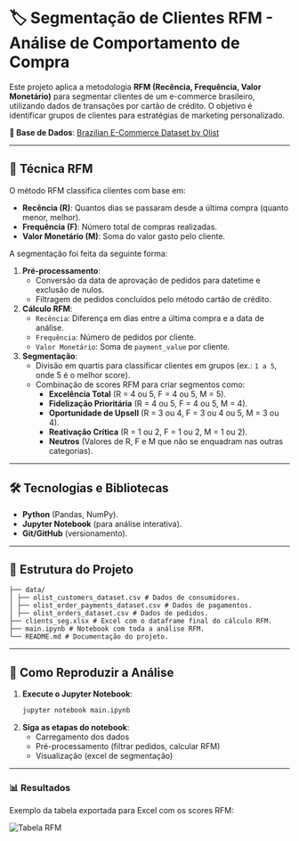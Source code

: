 # 🏷️ Segmentação de Clientes RFM - Análise de Comportamento de Compra  

Este projeto aplica a metodologia **RFM (Recência, Frequência, Valor Monetário)** para segmentar clientes de um e-commerce brasileiro, utilizando dados de transações por cartão de crédito. O objetivo é identificar grupos de clientes para estratégias de marketing personalizado.  

**🔗 Base de Dados**: [Brazilian E-Commerce Dataset by Olist](https://www.kaggle.com/datasets/olistbr/brazilian-ecommerce)  

---

## 📌 **Técnica RFM**  
O método RFM classifica clientes com base em:  
- **Recência (R)**: Quantos dias se passaram desde a última compra (quanto menor, melhor).  
- **Frequência (F)**: Número total de compras realizadas.  
- **Valor Monetário (M)**: Soma do valor gasto pelo cliente.  

A segmentação foi feita da seguinte forma:  
1. **Pré-processamento**:  
   - Conversão da data de aprovação de pedidos para datetime e exclusão de nulos.
   - Filtragem de pedidos concluídos pelo método cartão de crédito.    
2. **Cálculo RFM**:  
   - `Recência`: Diferença em dias entre a última compra e a data de análise.  
   - `Frequência`: Número de pedidos por cliente.  
   - `Valor Monetário`: Soma de `payment_value` por cliente.  
3. **Segmentação**:  
   - Divisão em quartis para classificar clientes em grupos (ex.: `1 a 5`, onde 5 é o melhor score).  
   - Combinação de scores RFM para criar segmentos como:  
     - **Excelência Total** (R = 4 ou 5, F = 4 ou 5, M = 5).  
     - **Fidelização Prioritária** (R = 4 ou 5, F = 4 ou 5, M = 4).  
     - **Oportunidade de Upsell** (R = 3 ou 4, F = 3 ou 4 ou 5, M = 3 ou 4).  
     - **Reativação Crítica** (R = 1 ou 2, F = 1 ou 2, M = 1 ou 2).       
     - **Neutros** (Valores de R, F e M que não se enquadram nas outras categorias).           

---

## 🛠️ **Tecnologias e Bibliotecas**  
- **Python** (Pandas, NumPy).  
- **Jupyter Notebook** (para análise interativa).  
- **Git/GitHub** (versionamento).  

---

## 📂 **Estrutura do Projeto** 
```plaintext 
├── data/
│ ├── olist_customers_dataset.csv # Dados de consumidores.
│ ├── olist_order_payments_dataset.csv # Dados de pagamentos.
│ ├── olist_orders_dataset.csv # Dados de pedidos.
├── clients_seg.xlsx # Excel com o dataframe final do cálculo RFM.
├── main.ipynb # Notebook com toda a análise RFM.
└── README.md # Documentação do projeto.
```

---

## 🚀 **Como Reproduzir a Análise**  
1. **Execute o Jupyter Notebook**:  
   ```bash
   jupyter notebook main.ipynb
2. **Siga as etapas do notebook**:
   - Carregamento dos dados
   - Pré-processamento (filtrar pedidos, calcular RFM)
   - Visualização (excel de segmentação)

---

### **📊 Resultados**  
Exemplo da tabela exportada para Excel com os scores RFM:  

![Tabela RFM](images/rfm_table.png)

